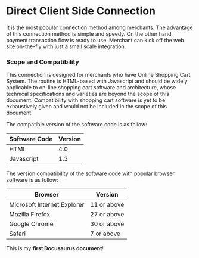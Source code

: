 # Direct Client Side Connection

It is the most popular connection method among merchants. The advantage of this connection method
is simple and speedy. On the other hand, payment transaction flow is ready to use. Merchant can kick
off the web site on-the-fly with just a small scale integration.

### Scope and Compatibility 

This connection is designed for merchants who have Online Shopping Cart System. The routine is
HTML-based with Javascript and should be widely applicable to on-line shopping cart software and
architecture, whose technical specifications and varieties are beyond the scope of this document.
Compatibility with shopping cart software is yet to be exhaustively given and would not be included in
the scope of this document. 

The compatible version of the software code is as follow: 

| Software Code  | Version |
| -------- | ------- |
| HTML | 4.0 |
| Javascript | 1.3 |

The version compatibility of the software code with popular browser software is as follow: 


| Browser | Version |
| -------- | ------- |
| Microsoft Internet Explorer | 11 or above |
| Mozilla Firefox  | 27 or above |
| Google Chrome  | 30 or above  |
| Safari | 7 or above |



This is my **first Docusaurus document**!

